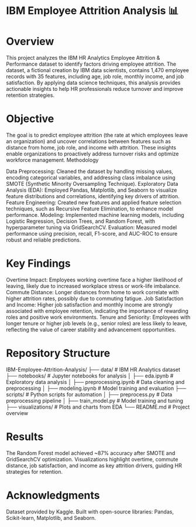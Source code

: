 # IBM Employee Attrition Analysis 📊

# Overview
This project analyzes the IBM HR Analytics Employee Attrition & Performance dataset to identify factors driving employee attrition. The dataset, a fictional creation by IBM data scientists, contains 1,470 employee records with 35 features, including age, job role, monthly income, and job satisfaction. By applying data science techniques, this analysis provides actionable insights to help HR professionals reduce turnover and improve retention strategies.

# Objective
The goal is to predict employee attrition (the rate at which employees leave an organization) and uncover correlations between features such as distance from home, job role, and income with attrition. These insights enable organizations to proactively address turnover risks and optimize workforce management.
Methodology

Data Preprocessing: Cleaned the dataset by handling missing values, encoding categorical variables, and addressing class imbalance using SMOTE (Synthetic Minority Oversampling Technique).
Exploratory Data Analysis (EDA): Employed Pandas, Matplotlib, and Seaborn to visualize feature distributions and correlations, identifying key drivers of attrition.
Feature Engineering: Created new features and applied feature selection techniques, such as Recursive Feature Elimination, to enhance model performance.
Modeling: Implemented machine learning models, including Logistic Regression, Decision Trees, and Random Forest, with hyperparameter tuning via GridSearchCV.
Evaluation: Measured model performance using precision, recall, F1-score, and AUC-ROC to ensure robust and reliable predictions.

# Key Findings

Overtime Impact: Employees working overtime face a higher likelihood of leaving, likely due to increased workplace stress or work-life imbalance.
Commute Distance: Longer distances from home to work correlate with higher attrition rates, possibly due to commuting fatigue.
Job Satisfaction and Income: Higher job satisfaction and monthly income are strongly associated with employee retention, indicating the importance of rewarding roles and positive work environments.
Tenure and Seniority: Employees with longer tenure or higher job levels (e.g., senior roles) are less likely to leave, reflecting the value of career stability and advancement opportunities.

# Repository Structure
IBM-Employee-Attrition-Analysis/
├── data/                   # IBM HR Analytics dataset
├── notebooks/              # Jupyter notebooks for analysis
│   ├── eda.ipynb           # Exploratory data analysis
│   ├── preprocessing.ipynb # Data cleaning and preprocessing
│   ├── modeling.ipynb      # Model training and evaluation
├── scripts/                # Python scripts for automation
│   ├── preprocess.py       # Data preprocessing pipeline
│   ├── train_model.py      # Model training and tuning
├── visualizations/         # Plots and charts from EDA
└── README.md               # Project overview

# Results
The Random Forest model achieved ~87% accuracy after SMOTE and GridSearchCV optimization. Visualizations highlight overtime, commute distance, job satisfaction, and income as key attrition drivers, guiding HR strategies for retention. 

# Acknowledgments

Dataset provided by Kaggle.
Built with open-source libraries: Pandas, Scikit-learn, Matplotlib, and Seaborn.

